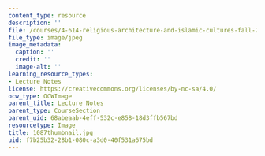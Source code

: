 ```yaml
---
content_type: resource
description: ''
file: /courses/4-614-religious-architecture-and-islamic-cultures-fall-2002/f7b25b3228b1080ca3d040f531a675bd_1087thumbnail.jpg
file_type: image/jpeg
image_metadata:
  caption: ''
  credit: ''
  image-alt: ''
learning_resource_types:
- Lecture Notes
license: https://creativecommons.org/licenses/by-nc-sa/4.0/
ocw_type: OCWImage
parent_title: Lecture Notes
parent_type: CourseSection
parent_uid: 68abeaab-4eff-532c-e858-18d3ffb567bd
resourcetype: Image
title: 1087thumbnail.jpg
uid: f7b25b32-28b1-080c-a3d0-40f531a675bd
---
```

